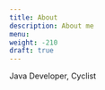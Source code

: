 ```yaml
---
title: About
description: About me
menu: 
weight: -210
draft: true
---
```


Java Developer, Cyclist
